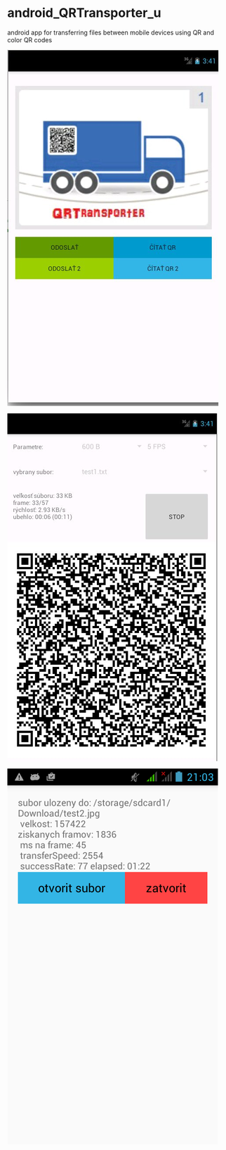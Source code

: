# android_QRTransporter_u
android app for transferring files between mobile devices using QR and color QR codes

![example image](andr1.jpg "An exemplary image")

![example image](andr2.jpg "An exemplary image")

![example image](stat.png "An exemplary image")
